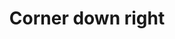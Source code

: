 ---
title: Corner down right
tags:
icon: corner-down-right
svg: '<svg xmlns="http://www.w3.org/2000/svg" width="24" height="24" fill="none" viewBox="0 0 24 24" stroke-width="1.5" stroke-linecap="round" stroke-linejoin="round" stroke="currentColor"><path d="M19 13.973H9a4 4 0 0 1-4-4V5m14 8.973-4.78-5.027M19 13.973 14.22 19"/></svg>'
---